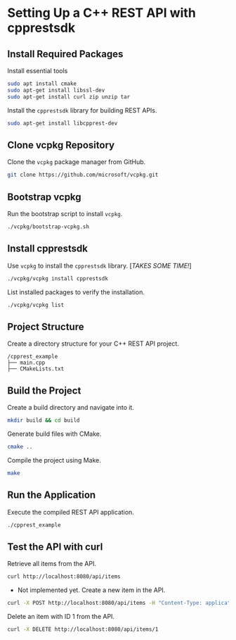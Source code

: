 # Setting Up a C++ REST API with cpprestsdk

## Install Required Packages
Install essential tools
```bash
sudo apt install cmake
sudo apt-get install libssl-dev
sudo apt-get install curl zip unzip tar  
```
Install the `cpprestsdk` library for building REST APIs.
```bash
sudo apt-get install libcpprest-dev        
```

## Clone vcpkg Repository
Clone the `vcpkg` package manager from GitHub.
```bash
git clone https://github.com/microsoft/vcpkg.git  
```

## Bootstrap vcpkg
Run the bootstrap script to install `vcpkg`.
```bash
./vcpkg/bootstrap-vcpkg.sh  
```

## Install cpprestsdk
Use `vcpkg` to install the `cpprestsdk` library. [_TAKES SOME TIME!_]
```bash
./vcpkg/vcpkg install cpprestsdk  
```
List installed packages to verify the installation.
```bash
./vcpkg/vcpkg list                 
```

## Project Structure
Create a directory structure for your C++ REST API project.
```
/cpprest_example
├── main.cpp                        
├── CMakeLists.txt                 
```

## Build the Project
Create a build directory and navigate into it.
```bash
mkdir build && cd build           
```
Generate build files with CMake.
```bash
cmake ..                          
```
Compile the project using Make.
```bash
make                              
```

## Run the Application
Execute the compiled REST API application.
```bash
./cpprest_example                  
```

## Test the API with curl
Retrieve all items from the API.
```bash
curl http://localhost:8080/api/items  
```
- Not implemented yet.
Create a new item in the API.
```bash
curl -X POST http://localhost:8080/api/items -H "Content-Type: application/json" -d "{\"name\": \"New Item\"}"
```
Delete an item with ID 1 from the API.
```bash
curl -X DELETE http://localhost:8080/api/items/1
``` 